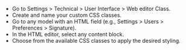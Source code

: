 - Go to Settings \> Technical \> User Interface \> Web editor Class.
- Create and name your custom CSS classes.
- Go to any model with an HTML field (e.g., Settings \> Users \>
  Preferences \> Signature).
- In the HTML editor, select any content block.
- Choose from the available CSS classes to apply the desired styling.
